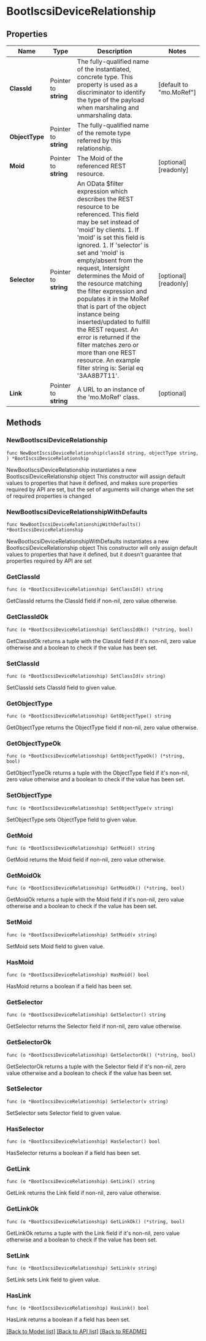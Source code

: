 # BootIscsiDeviceRelationship

## Properties

Name | Type | Description | Notes
------------ | ------------- | ------------- | -------------
**ClassId** | Pointer to **string** | The fully-qualified name of the instantiated, concrete type. This property is used as a discriminator to identify the type of the payload when marshaling and unmarshaling data. | [default to "mo.MoRef"]
**ObjectType** | Pointer to **string** | The fully-qualified name of the remote type referred by this relationship. | 
**Moid** | Pointer to **string** | The Moid of the referenced REST resource. | [optional] [readonly] 
**Selector** | Pointer to **string** | An OData $filter expression which describes the REST resource to be referenced. This field may be set instead of &#39;moid&#39; by clients. 1. If &#39;moid&#39; is set this field is ignored. 1. If &#39;selector&#39; is set and &#39;moid&#39; is empty/absent from the request, Intersight determines the Moid of the resource matching the filter expression and populates it in the MoRef that is part of the object instance being inserted/updated to fulfill the REST request. An error is returned if the filter matches zero or more than one REST resource. An example filter string is: Serial eq &#39;3AA8B7T11&#39;. | [optional] [readonly] 
**Link** | Pointer to **string** | A URL to an instance of the &#39;mo.MoRef&#39; class. | [optional] 

## Methods

### NewBootIscsiDeviceRelationship

`func NewBootIscsiDeviceRelationship(classId string, objectType string, ) *BootIscsiDeviceRelationship`

NewBootIscsiDeviceRelationship instantiates a new BootIscsiDeviceRelationship object
This constructor will assign default values to properties that have it defined,
and makes sure properties required by API are set, but the set of arguments
will change when the set of required properties is changed

### NewBootIscsiDeviceRelationshipWithDefaults

`func NewBootIscsiDeviceRelationshipWithDefaults() *BootIscsiDeviceRelationship`

NewBootIscsiDeviceRelationshipWithDefaults instantiates a new BootIscsiDeviceRelationship object
This constructor will only assign default values to properties that have it defined,
but it doesn't guarantee that properties required by API are set

### GetClassId

`func (o *BootIscsiDeviceRelationship) GetClassId() string`

GetClassId returns the ClassId field if non-nil, zero value otherwise.

### GetClassIdOk

`func (o *BootIscsiDeviceRelationship) GetClassIdOk() (*string, bool)`

GetClassIdOk returns a tuple with the ClassId field if it's non-nil, zero value otherwise
and a boolean to check if the value has been set.

### SetClassId

`func (o *BootIscsiDeviceRelationship) SetClassId(v string)`

SetClassId sets ClassId field to given value.


### GetObjectType

`func (o *BootIscsiDeviceRelationship) GetObjectType() string`

GetObjectType returns the ObjectType field if non-nil, zero value otherwise.

### GetObjectTypeOk

`func (o *BootIscsiDeviceRelationship) GetObjectTypeOk() (*string, bool)`

GetObjectTypeOk returns a tuple with the ObjectType field if it's non-nil, zero value otherwise
and a boolean to check if the value has been set.

### SetObjectType

`func (o *BootIscsiDeviceRelationship) SetObjectType(v string)`

SetObjectType sets ObjectType field to given value.


### GetMoid

`func (o *BootIscsiDeviceRelationship) GetMoid() string`

GetMoid returns the Moid field if non-nil, zero value otherwise.

### GetMoidOk

`func (o *BootIscsiDeviceRelationship) GetMoidOk() (*string, bool)`

GetMoidOk returns a tuple with the Moid field if it's non-nil, zero value otherwise
and a boolean to check if the value has been set.

### SetMoid

`func (o *BootIscsiDeviceRelationship) SetMoid(v string)`

SetMoid sets Moid field to given value.

### HasMoid

`func (o *BootIscsiDeviceRelationship) HasMoid() bool`

HasMoid returns a boolean if a field has been set.

### GetSelector

`func (o *BootIscsiDeviceRelationship) GetSelector() string`

GetSelector returns the Selector field if non-nil, zero value otherwise.

### GetSelectorOk

`func (o *BootIscsiDeviceRelationship) GetSelectorOk() (*string, bool)`

GetSelectorOk returns a tuple with the Selector field if it's non-nil, zero value otherwise
and a boolean to check if the value has been set.

### SetSelector

`func (o *BootIscsiDeviceRelationship) SetSelector(v string)`

SetSelector sets Selector field to given value.

### HasSelector

`func (o *BootIscsiDeviceRelationship) HasSelector() bool`

HasSelector returns a boolean if a field has been set.

### GetLink

`func (o *BootIscsiDeviceRelationship) GetLink() string`

GetLink returns the Link field if non-nil, zero value otherwise.

### GetLinkOk

`func (o *BootIscsiDeviceRelationship) GetLinkOk() (*string, bool)`

GetLinkOk returns a tuple with the Link field if it's non-nil, zero value otherwise
and a boolean to check if the value has been set.

### SetLink

`func (o *BootIscsiDeviceRelationship) SetLink(v string)`

SetLink sets Link field to given value.

### HasLink

`func (o *BootIscsiDeviceRelationship) HasLink() bool`

HasLink returns a boolean if a field has been set.


[[Back to Model list]](../README.md#documentation-for-models) [[Back to API list]](../README.md#documentation-for-api-endpoints) [[Back to README]](../README.md)


